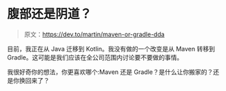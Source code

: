 # 腹部还是阴道？

> 原文：<https://dev.to/martin/maven-or-gradle-dda>

目前，我正在从 Java 迁移到 Kotlin。我没有做的一个改变是从 Maven 转移到 Gradle。这可能是我们应该在全公司范围内讨论要不要做的事情。

我很好奇你的想法，你更喜欢哪个:Maven 还是 Gradle？是什么让你搬家的？还是你换回来了？